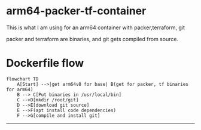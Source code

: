 # arm64-packer-tf-container
This is what I am using for an arm64 container with packer,terraform, git 

packer and terraform are binaries, and git gets compiled from source.



# Dockerfile flow


```mermaid
flowchart TD
    A[Start] -->|get arm64v8 for base| B(get for packer, tf binaries for arm64)
    B --> C[Put binaries in /usr/local/bin]
    C -->D[mkdir /root/git]
    D -->E[download git source]
    E -->F(apt install code dependencies)
    F -->G[compile and install git]

```
    
---------------------
